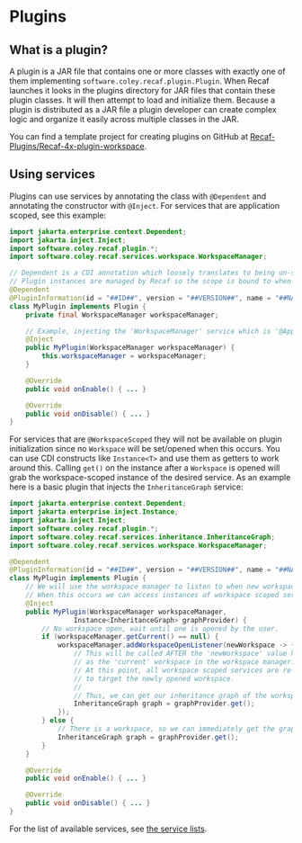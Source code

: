 # Plugins

## What is a plugin?

A plugin is a JAR file that contains one or more classes with exactly one of them implementing `software.coley.recaf.plugin.Plugin`. When Recaf launches it looks in the plugins directory for JAR files that contain these plugin classes. It will then attempt to load and initialize them. Because a plugin is distributed as a JAR file a plugin developer can create complex logic and organize it easily across multiple classes in the JAR.

You can find a template project for creating plugins on GitHub at [Recaf-Plugins/Recaf-4x-plugin-workspace](https://github.com/Recaf-Plugins/Recaf-4x-plugin-workspace).

## Using services

Plugins can use services by annotating the class with `@Dependent` and annotating the constructor with `@Inject`. For services that are application scoped, see this example:

```java
import jakarta.enterprise.context.Dependent;
import jakarta.inject.Inject;
import software.coley.recaf.plugin.*;
import software.coley.recaf.services.workspace.WorkspaceManager;

// Dependent is a CDI annotation which loosely translates to being un-scoped.
// Plugin instances are managed by Recaf so the scope is bound to when plugins are loaded in practice.
@Dependent
@PluginInformation(id = "##ID##", version = "##VERSION##", name = "##NAME##", description = "##DESC##")
class MyPlugin implements Plugin {
    private final WorkspaceManager workspaceManager;

    // Example, injecting the 'WorkspaceManager' service which is '@ApplicationScoped'
    @Inject
    public MyPlugin(WorkspaceManager workspaceManager) {
        this.workspaceManager = workspaceManager;
    }

    @Override
    public void onEnable() { ... }

    @Override
    public void onDisable() { ... }
}
```

For services that are `@WorkspaceScoped` they will not be available on plugin initialization since no `Workspace` will be set/opened when this occurs. You can use CDI constructs like `Instance<T>` and use them as getters to work around this. Calling `get()` on the instance after a `Workspace` is opened will grab the workspace-scoped instance of the desired service. As an example here is a basic plugin that injects the `InheritanceGraph` service:

```java
import jakarta.enterprise.context.Dependent;
import jakarta.enterprise.inject.Instance;
import jakarta.inject.Inject;
import software.coley.recaf.plugin.*;
import software.coley.recaf.services.inheritance.InheritanceGraph;
import software.coley.recaf.services.workspace.WorkspaceManager;

@Dependent
@PluginInformation(id = "##ID##", version = "##VERSION##", name = "##NAME##", description = "##DESC##")
class MyPlugin implements Plugin {
    // We will use the workspace manager to listen to when new workspaces are opened.
    // When this occurs we can access instances of workspace scoped services.
    @Inject
    public MyPlugin(WorkspaceManager workspaceManager, 
                Instance<InheritanceGraph> graphProvider) {
        // No workspace open, wait until one is opened by the user.
        if (workspaceManager.getCurrent() == null) {
            workspaceManager.addWorkspaceOpenListener(newWorkspace -> {
                // This will be called AFTER the 'newWorkspace' value has been assigned
                // as the 'current' workspace in the workspace manager.
                // At this point, all workspace scoped services are re-allocated by CDI
                // to target the newly opened workspace.
                //
                // Thus, we can get our inheritance graph of the workspace here.
                InheritanceGraph graph = graphProvider.get();
            });
        } else {
            // There is a workspace, so we can immediately get the graph for the current workspace.
            InheritanceGraph graph = graphProvider.get();
        }
    }

    @Override
    public void onEnable() { ... }

    @Override
    public void onDisable() { ... }
}
```

For the list of available services, see [the service lists](../services/index.html).